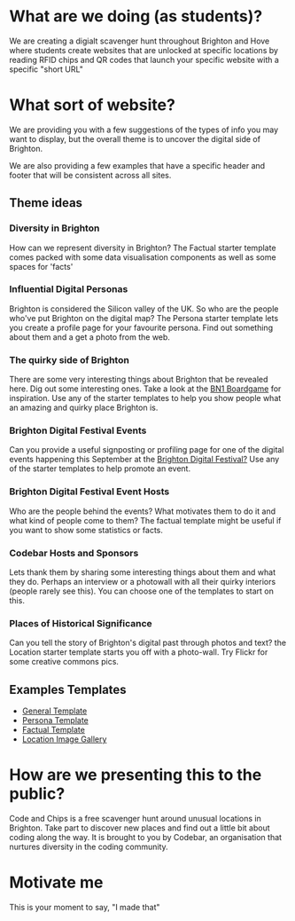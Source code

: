 # What are we doing (as students)?
We are creating a digialt scavenger hunt throughout Brighton and Hove where students create websites that are unlocked at specific locations by reading RFID chips and QR codes that launch your specific website with a specific "short URL"

# What sort of website? 
We are providing you with a few suggestions of the types of info you may want to display, but the overall theme is to uncover the digital side of Brighton. 

We are also providing a few examples that have a specific header and footer that will be consistent across all sites.

## Theme ideas
### Diversity in Brighton
How can we represent diversity in Brighton? The Factual starter template comes packed with some data visualisation components as well as some spaces for 'facts' 

### Influential Digital Personas
Brighton is considered the Silicon valley of the UK. So who are the people who've put Brighton on the digital map? The Persona starter template lets you create a profile page for your favourite persona. Find out something about them and a get a photo from the web.

### The quirky side of Brighton
There are some very interesting things about Brighton that be revealed here. Dig out some interesting ones. Take a look at the [BN1 Boardgame](http://www.worldofbeardandpog.co.uk/Bedsitgames/bn13rd.html) for inspiration. Use any of the starter templates to help you show people what an amazing and quirky place Brighton is. 

### Brighton Digital Festival Events
Can you provide a useful signposting or profiling page for one of the digital events happening this September at the [Brighton Digital Festival?](http://brightondigitalfestival.co.uk/) Use any of the starter templates to help promote an event.

### Brighton Digital Festival Event Hosts
Who are the people behind the events? What motivates them to do it and what kind of people come to them? The factual template might be useful if you want to show some statistics or facts. 

### Codebar Hosts and Sponsors
Lets thank them by sharing some interesting things about them and what they do. Perhaps an interview or a photowall with all their quirky interiors (people rarely see this). You can choose one of the templates to start on this.

### Places of Historical Significance
Can you tell the story of Brighton's digital past through photos and text? the Location starter template starts you off with a photo-wall. Try Flickr for some creative commons pics.

## Examples Templates
- [General Template](https://github.com/codebar/code-brighton/tree/master/examples/general)
- [Persona Template](https://github.com/codebar/code-brighton/tree/master/examples/personas)
- [Factual Template](https://github.com/codebar/code-brighton/tree/master/examples/factual)
- [Location Image Gallery](https://github.com/codebar/code-brighton/tree/master/examples/location-gallery)

# How are we presenting this to the public?
Code and Chips is a free scavenger hunt around unusual locations in Brighton. Take part to discover new places and find out a little bit about coding along the way. It is brought to you by Codebar, an organisation that nurtures diversity in the coding community.

# Motivate me
This is your moment to say, "I made that"

